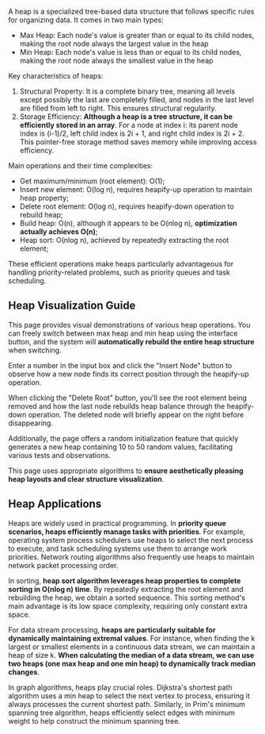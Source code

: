 A heap is a specialized tree-based data structure that follows specific rules for organizing data. It comes in two main types:

- Max Heap: Each node's value is greater than or equal to its child nodes, making the root node always the largest value in the heap
- Min Heap: Each node's value is less than or equal to its child nodes, making the root node always the smallest value in the heap

Key characteristics of heaps:

1. Structural Property: It is a complete binary tree, meaning all levels except possibly the last are completely filled, and nodes in the last level are filled from left to right. This ensures structural regularity.
2. Storage Efficiency: **Although a heap is a tree structure, it can be efficiently stored in an array**. For a node at index i: its parent node index is (i-1)/2, left child index is 2i + 1, and right child index is 2i + 2. This pointer-free storage method saves memory while improving access efficiency.

Main operations and their time complexities:

- Get maximum/minimum (root element): O(1);
- Insert new element: O(log n), requires heapify-up operation to maintain heap property;
- Delete root element: O(log n), requires heapify-down operation to rebuild heap;
- Build heap: O(n), although it appears to be O(nlog n), **optimization actually achieves O(n)**;
- Heap sort: O(nlog n), achieved by repeatedly extracting the root element;

These efficient operations make heaps particularly advantageous for handling priority-related problems, such as priority queues and task scheduling.

## Heap Visualization Guide

This page provides visual demonstrations of various heap operations. You can freely switch between max heap and min heap using the interface button, and the system will **automatically rebuild the entire heap structure** when switching.

Enter a number in the input box and click the "Insert Node" button to observe how a new node finds its correct position through the heapify-up operation.

When clicking the "Delete Root" button, you'll see the root element being removed and how the last node rebuilds heap balance through the heapify-down operation. The deleted node will briefly appear on the right before disappearing.

Additionally, the page offers a random initialization feature that quickly generates a new heap containing 10 to 50 random values, facilitating various tests and observations.

This page uses appropriate algorithms to **ensure aesthetically pleasing heap layouts and clear structure visualization**.

## Heap Applications

Heaps are widely used in practical programming. In **priority queue scenarios, heaps efficiently manage tasks with priorities**. For example, operating system process schedulers use heaps to select the next process to execute, and task scheduling systems use them to arrange work priorities. Network routing algorithms also frequently use heaps to maintain network packet processing order.

In sorting, **heap sort algorithm leverages heap properties to complete sorting in O(nlog n) time**. By repeatedly extracting the root element and rebuilding the heap, we obtain a sorted sequence. This sorting method's main advantage is its low space complexity, requiring only constant extra space.

For data stream processing, **heaps are particularly suitable for dynamically maintaining extremal values**. For instance, when finding the k largest or smallest elements in a continuous data stream, we can maintain a heap of size k. **When calculating the median of a data stream, we can use two heaps (one max heap and one min heap) to dynamically track median changes**.

In graph algorithms, heaps play crucial roles. Dijkstra's shortest path algorithm uses a min heap to select the next vertex to process, ensuring it always processes the current shortest path. Similarly, in Prim's minimum spanning tree algorithm, heaps efficiently select edges with minimum weight to help construct the minimum spanning tree.